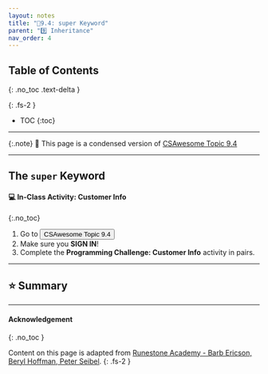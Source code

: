 ```yaml
---
layout: notes
title: "📓9.4: super Keyword" 
parent: "9️⃣ Inheritance"
nav_order: 4
---
```


## Table of Contents
{: .no_toc .text-delta }

{: .fs-2 }
- TOC
{:toc}

---

{:.note}
📖 This page is a condensed version of [CSAwesome Topic 9.4](https://runestone.academy/ns/books/published/csawesome/Unit9-Inheritance/topic-9-4-super.html) 

---

## The `super` Keyword

#### 💻 In-Class Activity: Customer Info
{:.no_toc}


<div class="task" markdown="block">
    
1. Go to <a href="https://runestone.academy/ns/books/published/csawesome/Unit9-Inheritance/topic-9-4-super.html"><button type="button" name="button" class="btn">CSAwesome Topic 9.4</button></a> 
2. Make sure you **SIGN IN**!
3. Complete the **Programming Challenge: Customer Info** activity in pairs.

</div>

---

## ⭐️ Summary



---

#### Acknowledgement
{: .no_toc }

Content on this page is adapted from [Runestone Academy - Barb Ericson, Beryl Hoffman, Peter Seibel](https://runestone.academy/ns/books/published/csawesome/index.html?mode=browsing).
{: .fs-2 }
